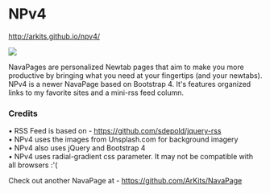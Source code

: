 # NPv4   

http://arkits.github.io/npv4/    
  
<img src="https://raw.githubusercontent.com/ArKits/npv4/gh-pages/img/screenshot.PNG">

NavaPages are personalized Newtab pages that aim to make you more productive by bringing what you need at your fingertips (and your newtabs).
NPv4 is a newer NavaPage based on Bootstrap 4. It's features organized links to my favorite sites and a mini-rss feed column.

### Credits

•	RSS Feed is based on - https://github.com/sdepold/jquery-rss    
•	NPv4 uses the images from Unsplash.com for background imagery  
•	NPv4 also uses jQuery and Bootstrap 4  
•	NPv4 uses radial-gradient css parameter. It may not be compatible with all browsers :'(  
  
Check out another NavaPage at - https://github.com/ArKits/NavaPage  
